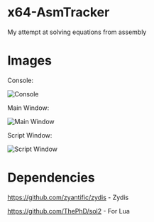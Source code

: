 # x64-AsmTracker
 My attempt at solving equations from assembly

# Images
Console:

![Console](https://i.imgur.com/NwdpMLv.png)

Main Window:

![Main Window](https://i.imgur.com/L3witvw.png)

Script Window:

![Script Window](https://i.imgur.com/7oMGVVT.png)

# Dependencies

https://github.com/zyantific/zydis - Zydis

https://github.com/ThePhD/sol2 - For Lua
